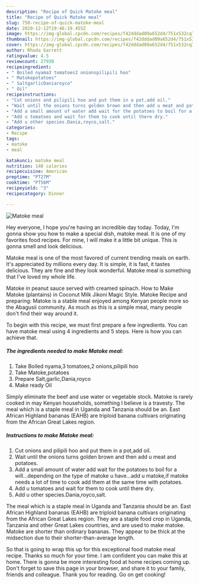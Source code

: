 ```yaml
---
description: "Recipe of Quick Matoke meal"
title: "Recipe of Quick Matoke meal"
slug: 750-recipe-of-quick-matoke-meal
date: 2020-12-12T19:46:19.455Z
image: https://img-global.cpcdn.com/recipes/f42dddad09a652d4/751x532cq70/matoke-meal-recipe-main-photo.jpg
thumbnail: https://img-global.cpcdn.com/recipes/f42dddad09a652d4/751x532cq70/matoke-meal-recipe-main-photo.jpg
cover: https://img-global.cpcdn.com/recipes/f42dddad09a652d4/751x532cq70/matoke-meal-recipe-main-photo.jpg
author: Rhoda Garrett
ratingvalue: 4.5
reviewcount: 27930
recipeingredient:
- " Boiled nyama3 tomatoes2 onionspilipili hoo"
- " Matokepotatoes"
- " SaltgarlicDaniaroyco"
- " Oil"
recipeinstructions:
- "Cut onions and pilipili hoo and put them in a pot,add oil."
- "Wait until the onions turns golden brown and then add u meat and potatoes."
- "Add a small amount of water add wait for the potatoes to boil for a will...depending on the type of matoke u have...add u matoke,if matoke needs a lot of time to cook add them at the same time with potatoes."
- "Add u tomatoes and wait for them to cook until there dry."
- "Add u other species.Dania,royco,salt."
categories:
- Recipe
tags:
- matoke
- meal

katakunci: matoke meal 
nutrition: 140 calories
recipecuisine: American
preptime: "PT27M"
cooktime: "PT56M"
recipeyield: "3"
recipecategory: Dinner

---
```



![Matoke meal](https://img-global.cpcdn.com/recipes/f42dddad09a652d4/751x532cq70/matoke-meal-recipe-main-photo.jpg)

Hey everyone, I hope you're having an incredible day today. Today, I'm gonna show you how to make a special dish, matoke meal. It is one of my favorites food recipes. For mine, I will make it a little bit unique. This is gonna smell and look delicious.

Matoke meal is one of the most favored of current trending meals on earth. It's appreciated by millions every day. It is simple, it is fast, it tastes delicious. They are fine and they look wonderful. Matoke meal is something that I've loved my whole life.

Matoke in peanut sauce served with creamed spinach. How to Make Matoke (plantains) in Coconut Milk Jikoni Magic Style. Matoke Recipe and preparing: Matoke is a stable meal enjoyed among Kenyan people more so the Abagusii community. As much as this is a simple meal, many people don&#39;t find their way around it.


To begin with this recipe, we must first prepare a few ingredients. You can have matoke meal using 4 ingredients and 5 steps. Here is how you can achieve that.

<!--inarticleads1-->

##### The ingredients needed to make Matoke meal:

1. Take  Boiled nyama,3 tomatoes,2 onions,pilipili hoo
1. Take  Matoke,potatoes
1. Prepare  Salt,garlic,Dania,royco
1. Make ready  Oil


Simply eliminate the beef and use water or vegetable stock. Matoke is rarely cooked in may Kenyan households, something I believe is a travesty. The meal which is a staple meal in Uganda and Tanzania should be an. East African Highland bananas (EAHB) are triploid banana cultivars originating from the African Great Lakes region. 

<!--inarticleads2-->

##### Instructions to make Matoke meal:

1. Cut onions and pilipili hoo and put them in a pot,add oil.
1. Wait until the onions turns golden brown and then add u meat and potatoes.
1. Add a small amount of water add wait for the potatoes to boil for a will...depending on the type of matoke u have...add u matoke,if matoke needs a lot of time to cook add them at the same time with potatoes.
1. Add u tomatoes and wait for them to cook until there dry.
1. Add u other species.Dania,royco,salt.


The meal which is a staple meal in Uganda and Tanzania should be an. East African Highland bananas (EAHB) are triploid banana cultivars originating from the African Great Lakes region. They are a staple food crop in Uganda, Tanzania and other Great Lakes countries, and are used to make matoke. Matoke are shorter than ordinary bananas. They appear to be thick at the midsection due to their shorter-than-average length. 

So that is going to wrap this up for this exceptional food matoke meal recipe. Thanks so much for your time. I am confident you can make this at home. There is gonna be more interesting food at home recipes coming up. Don't forget to save this page in your browser, and share it to your family, friends and colleague. Thank you for reading. Go on get cooking!
